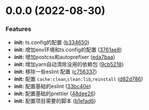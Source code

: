 # 0.0.0 (2022-08-30)


### Features

* **init:** ts.config的配置 ([b334650](https://github.com/QianZhongWang/vben-learn/commit/b33465017fc9a4acb813061c8e0a95d478d53d24))
* **init:** 增加env环境和ts.config的配置 ([3761ae8](https://github.com/QianZhongWang/vben-learn/commit/3761ae8375da0a4e543747abbe4b2df92e6ba719))
* **init:** 增加postcss和autoprefixer ([eda7baa](https://github.com/QianZhongWang/vben-learn/commit/eda7baaf5dd3d5738037b49a7da7332f9d79014c))
* **init:** 增加yarn自动清除没用的依赖包 ([9cb5218](https://github.com/QianZhongWang/vben-learn/commit/9cb521838a98eebc7cb72d3f64ccef28191e238d))
* **init:** 移除一些eslint 配置 ([c756337](https://github.com/QianZhongWang/vben-learn/commit/c756337a4bc8a4313922e3f496e4d7fe2978bcb8))
* **init:** 配置 `cache:clean`,`clean:lib`,`reinstall` ([d82d786](https://github.com/QianZhongWang/vben-learn/commit/d82d7862d61a65ba044e4046c244e39cc9cb7b3e))
* **init:** 配置基础的eslint ([33bc40e](https://github.com/QianZhongWang/vben-learn/commit/33bc40e5ff2bff8281aa95263b05dacff43608b6))
* **init:** 配置基础的prettier ([48dee26](https://github.com/QianZhongWang/vben-learn/commit/48dee26862606705647555b62005858a8839f5d8))
* **init:** 配置项目需要的脚本 ([b1efad6](https://github.com/QianZhongWang/vben-learn/commit/b1efad650ccc2400b88cd8aec3f6796f03705929))



